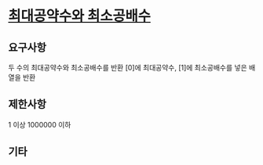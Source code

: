 # [최대공약수와 최소공배수](https://programmers.co.kr/learn/courses/30/lessons/12940)

## 요구사항

두 수의 최대공약수와 최소공배수를 반환
[0]에 최대공약수, [1]에 최소공배수를 넣은 배열을 반환

## 제한사항

1 이상 1000000 이하

## 기타
